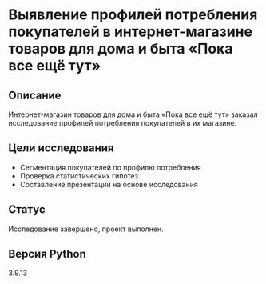 # Выявление профилей потребления покупателей в интернет-магазине товаров для дома и быта «Пока все ещё тут»

## Описание

Интернет-магазин товаров для дома и быта «Пока все ещё тут» заказал исследование профилей потребления покупателей в их магазине.

## Цели исследования

* Сегментация покупателей по профилю потребления
* Проверка статистических гипотез
* Составление презентации на основе исследования

## Статус

Исследование завершено, проект выполнен.

## Версия Python

3.9.13

